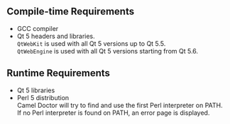 ## Compile-time Requirements
* GCC compiler
* Qt 5 headers and libraries.  
  ``QtWebKit`` is used with all Qt 5 versions up to Qt 5.5.  
  ``QtWebEngine`` is used with all Qt 5 versions starting from Qt 5.6.

## Runtime Requirements
* Qt 5 libraries
* Perl 5 distribution  
Camel Doctor will try to find and use the first Perl interpreter on PATH.  
If no Perl interpreter is found on PATH, an error page is displayed.
